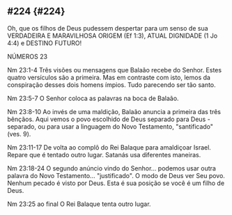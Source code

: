 ## #224 {#224}

Oh, que os filhos de Deus pudessem despertar para um senso de sua VERDADEIRA E MARAVILHOSA ORIGEM (Ef 1:3), ATUAL DIGNIDADE (1 Jo 4:4) e DESTINO FUTURO!

NÚMEROS 23

Nm 23:1-4 Três visões ou mensagens que Balaão recebe do Senhor. Estes quatro versículos são a primeira. Mas em contraste com isto, lemos da conspiração desses dois homens ímpios. Tudo parecendo ser tão santo.

Nm 23:5-7 O Senhor coloca as palavras na boca de Balaão.

Nm 23:8-10 Ao invés de uma maldição, Balaão anuncia a primeira das três bênçãos. Aqui vemos o povo escolhido de Deus separado para Deus - separado, ou para usar a linguagem do Novo Testamento, &quot;santificado&quot; (ves. 9).

Nm 23:11-17 De volta ao complô do Rei Balaque para amaldiçoar Israel. Repare que é tentado outro lugar. Satanás usa diferentes maneiras.

Nm 23:18-24 O segundo anúncio vindo do Senhor... podemos usar outra palavra do Novo Testamento... &quot;justificado&quot;. O modo de Deus ver Seu povo. Nenhum pecado é visto por Deus. Esta é sua posição se você é um filho de Deus.

Nm 23:25 ao final O Rei Balaque tenta outro lugar.
